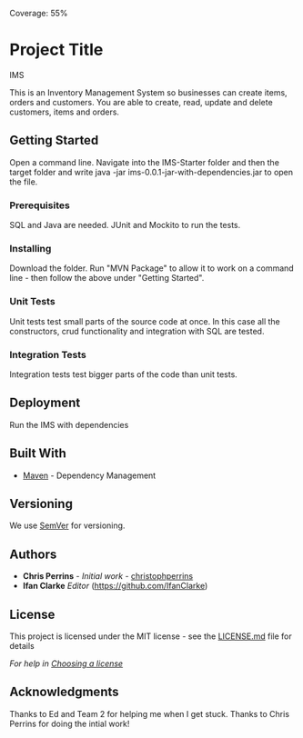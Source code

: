 Coverage: 55%
# Project Title
IMS 

This is an Inventory Management System so businesses can create items, orders and customers.
You are able to create, read, update and delete customers, items and orders.

## Getting Started
 Open a command line. Navigate into the IMS-Starter folder and then the target folder and write java -jar ims-0.0.1-jar-with-dependencies.jar to open the file.

### Prerequisites


SQL and Java are needed. JUnit and Mockito to run the tests.



### Installing

Download the folder. Run "MVN Package" to allow it to work on a command line - then follow the above under "Getting Started".



### Unit Tests 

Unit tests test small parts of the source code at once. In this case all the constructors, crud functionality and integration with SQL are tested.

### Integration Tests 
Integration tests test bigger parts of the code than unit tests.


## Deployment

Run the IMS with dependencies

## Built With

* [Maven](https://maven.apache.org/) - Dependency Management

## Versioning

We use [SemVer](http://semver.org/) for versioning.

## Authors

* **Chris Perrins** - *Initial work* - [christophperrins](https://github.com/christophperrins)
* **Ifan Clarke** *Editor* (https://github.com/IfanClarke)

## License

This project is licensed under the MIT license - see the [LICENSE.md](LICENSE.md) file for details 

*For help in [Choosing a license](https://choosealicense.com/)*

## Acknowledgments

Thanks to Ed and Team 2 for helping me when I get stuck. Thanks to Chris Perrins for doing the intial work!
